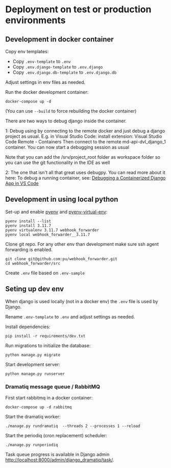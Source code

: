 # Deployment on test or production environments

## Development in docker container

Copy env templates:

- Copy `.env-template` to `.env`
- Copy `.env.django-template` to `.env.django`
- Copy `.env.django.db-template` to `.env.django.db`

Adjust settings in env files as needed.

Run the docker development container:

    docker-compose up -d

(You can use `--build` to force rebuilding the docker container)

There are two ways to debug django inside the container.

1: Debug using by connecting to the remote docker and just debug a django project as usual.
E.g. in Visual Studio Code: install extension: Visual Studio Code Remote - Containers
Then connect to the remote md-api-dvl_django_1 container.
You can now start a debugging session as usual

Note that you can add the /srv/project_root folder as workspace folder so you can use
the git functionality in the IDE as well

2: The one that isn't all that great uses debugpy. You can read more about it here:
To debug a running container, see: [Debugging a Containerized Django App in VS Code](https://testdriven.io/blog/django-debugging-vs-code/)

## Development in using local python

Set-up and enable [pyenv](https://github.com/pyenv/pyenv#getting-pyenv) and 
[pyenv-virtual-env](https://github.com/pyenv/pyenv-virtualenv#installation):

    pyenv install --list
    pyenv install 3.11.7
    pyenv virtualenv 3.11.7 webhook_forwarder
    pyenv local webhook_forwarder__3.11.7

Clone git repo. For any other env than development make sure ssh agent 
forwarding is enabled.
    
    git clone git@github.com:pu/webhook_forwarder.git
    cd webhook_forwarder/src
   
Create `.env` file based on `.env-sample`

## Seting up dev env

When django is used locally (not in a docker env) the `.env` file is used by Django.

Rename `.env-template` to `.env` and adjust settings as needed.

Install dependencies:

    pip install -r requirements/dev.txt

Run migrations to initialize the database:

    python manage.py migrate

Start development server:

    python manage.py runserver

### Dramatiq message queue / RabbitMQ

First start rabbitmq in a docker container:

    docker-compose up -d rabbitmq

Start the dramatiq worker:

    ./manage.py rundramatiq  --threads 2 --processes 1 --reload

Start the periodiq (cron replacement) scheduler:

    ./manage.py runperiodiq

Task queue progress is available in Django admin 
[http://localhost:8000/admin/django_dramatiq/task/](http://localhost:8000/admin/django_dramatiq/task/).


